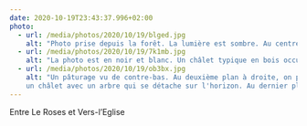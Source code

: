 ```yaml
---
date: 2020-10-19T23:43:37.996+02:00
photo:
  - url: /media/photos/2020/10/19/blged.jpg
    alt: "Photo prise depuis la forêt. La lumière est sombre. Au centre de l'image, un sentier mène vers un pâturage. Eclairé par le soleil, au vache nous regarde au bout de ce sentier."
  - url: /media/photos/2020/10/19/7k1mb.jpg
    alt: "La photo est en noir et blanc. Un châlet typique en bois occupe les trois quart de la photo. Tout les volets sont ouvert à moitié. Une lanterne est suspendue à l'angle du toit et se détache sur le ciel."
  - url: /media/photos/2020/10/19/ob3bx.jpg
    alt: "Un pâturage vu de contre-bas. Au deuxième plan à droite, on peut voir
    un châlet avec un arbre qui se détache sur l'horizon. Au dernier plan à gauche, on voit le Pic Chaussy."
---
```

Entre Le Roses et Vers-l’Eglise
